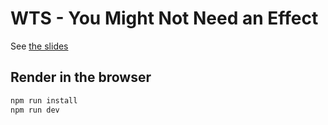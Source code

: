 # WTS - You Might Not Need an Effect

See [the slides](/slides.md)

## Render in the browser

```sh
npm run install
npm run dev
```
